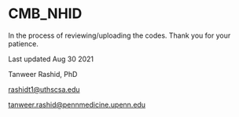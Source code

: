





# CMB_NHID
In the process of reviewing/uploading the codes. Thank you for your patience. 


Last updated Aug 30 2021

Tanweer Rashid, PhD

rashidt1@uthscsa.edu

tanweer.rashid@pennmedicine.upenn.edu

